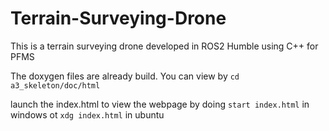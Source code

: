 # Terrain-Surveying-Drone
This is a terrain surveying drone developed in ROS2 Humble using C++ for PFMS

The doxygen files are already build. You can view by
``cd a3_skeleton/doc/html``

launch the index.html to view the webpage by doing ``start index.html`` in windows ot ``xdg index.html`` in ubuntu
